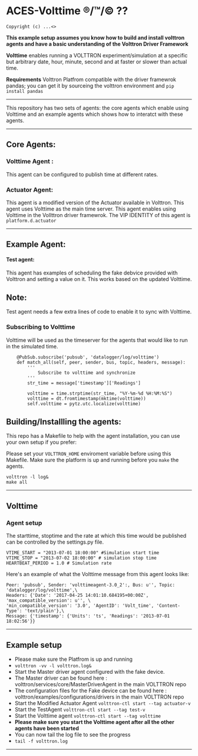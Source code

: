 ACES-Volttime ®/™/© ??
====


```
Copyright (c) ...<>
```


__This example setup assumes you know how to build and install volttron agents and have a basic understanding of the Volttron Driver Framework__


**Volttime** enables running a VOLTTRON experiment/simulation at a specific but arbitrary date, hour, minute, second and at faster or slower than actual time. 

**Requirements**
Volttron Platfrom compatible with the driver framewrok
pandas; you can get it by sourceing the volttron environment and `pip install pandas`

____________________________________________________________________
This repository has two sets of agents: 
the core agents which enable using Volttime and an example agents which shows how to interatct with these agents. 
____________________________________________________________________


## Core Agents:

### Volttime Agent : 
This agent can be configured to publish time at different rates. 


### Actuator Agent: 
This agent is a modified version of the Actuator available in Volttron. This agent uses Volttime as the main time server. 
This agent enables using Volttime in the Vollttron driver framewrok. 
The VIP IDENTITY of this agent is `platform.d.actuator`
____________________________________________________________________

## Example Agent:


#### Test agent: 
This agent has examples of scheduling the fake debvice provided with Volttron and setting a value on it. This works based on the updated Volttime. 


## Note:
Test agent needs a few extra lines of code to enable it to sync with Volttime. 


### Subscribing to Volttime
Volttime will be used as the timeserver for the agents that would like to run in the simulated time. 

```
    @PubSub.subscribe('pubsub', 'datalogger/log/volttime')
    def match_all(self, peer, sender, bus, topic, headers, message):
        '''
            Subscribe to volttime and synchronize
        '''
        str_time = message['timestamp']['Readings']

        volttime = time.strptime(str_time, "%Y-%m-%d %H:%M:%S")
        volttime = dt.fromtimestamp(mktime(volttime))
        self.volttime = pytz.utc.localize(volttime)

```

## Building/Installling the agents: 
 
This repo has a Makefile to help with the agent installation, you can use your own setup if you prefer: 

Please set your `VOLTTRON_HOME` enviroment variable before using this Makefile.
Make sure the platform is up and running before you `make` the agents. 

```
volttron -l log&  
make all

```

____________________________________________________________________
## Volttime 


### Agent setup

The starttime, stoptime and the rate at which this time would be published 
can be controlled by the settings.py file. 

```
VTIME_START = "2013-07-01 18:00:00" #Simulation start time
VTIME_STOP = "2013-07-02 18:00:00" # simulation stop time
HEARTBEAT_PERIOD = 1.0 # Simulation rate

```
Here's an example of what the Volttime message from this agent looks like: 

```
Peer: 'pubsub', Sender: 'volttimeagent-3.0_2':, Bus: u'', Topic: 'datalogger/log/volttime',\
Headers: {'Date': '2017-04-25 14:01:10.684195+00:00Z', 'max_compatible_version': u'', \
'min_compatible_version': '3.0', 'AgentID': 'Volt_time', 'Content-Type': 'text/plain'},\
Message: {'timestamp': {'Units': 'ts', 'Readings': '2013-07-01 18:02:56'}}

```

____________________________________________________________________

## Example setup

* Please make sure the Platfrom is up and running
* `volttron -vv -l volttron.log&`
* Start the Master driver agent configured with the fake device. 
* The Master driver can be found here : volttron/services/core/MasterDriverAgent in the main VOLTTRON repo
* The configuration files for the Fake device can be found here : volttron/examples/configurations/drivers in the main VOLTTRON repo
* Start the Modified Actuator Agent `volttron-ctl start --tag actuator-v`
* Start the TestAgent  `volttron-ctl start --tag test-v`
* Start the Volttime agent  `volttron-ctl start --tag volttime`
* **Please make sure you start the Volttime agent after all the other agents have been started**
* You can now tail the log file to see the progress
* `tail -f volttron.log`


____________________________________________________________________


 
